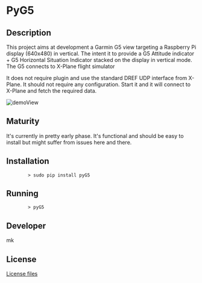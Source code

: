 # PyG5

## Description

This project aims at development a Garmin G5 view targeting a Raspberry Pi
display (640x480) in vertical. The intent it to provide a G5 Attitude indicator + G5 Horizontal Situation Indicator stacked on the display in vertical mode. The G5 connects to X-Plane flight simulator

It does not require plugin and use the standard DREF UDP interface from X-Plane. It should not require any configuration. Start it and
it will connect to X-Plane and fetch the required data.

![demoView](assets/demoView.png)

## Maturity

It's currently in pretty early phase. It's functional and should be easy to install but might suffer from issues here and  there.

## Installation

```console
        > sudo pip install pyG5
```

## Running

```console
        > pyG5
```

## Developer
mk


## License

[License files](LICENSE.TXT)
